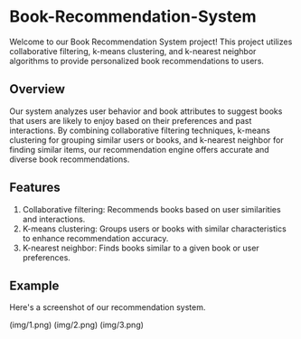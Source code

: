 # Book-Recommendation-System
Welcome to our Book Recommendation System project! This project utilizes collaborative filtering, k-means clustering, and k-nearest neighbor algorithms to provide personalized book recommendations to users.
## Overview
Our system analyzes user behavior and book attributes to suggest books that users are likely to enjoy based on their preferences and past interactions. By combining collaborative filtering techniques, k-means clustering for grouping similar users or books, and k-nearest neighbor for finding similar items, our recommendation engine offers accurate and diverse book recommendations.
## Features
1. Collaborative filtering: Recommends books based on user similarities and interactions.
2. K-means clustering: Groups users or books with similar characteristics to enhance recommendation accuracy.
3. K-nearest neighbor: Finds books similar to a given book or user preferences.
## Example
Here's a screenshot of our recommendation system.

(img/1.png)
(img/2.png)
(img/3.png)
